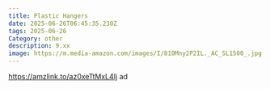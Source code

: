 ```yaml
---
title: Plastic Hangers
date: 2025-06-26T06:45:35.230Z
tags: 2025-06-26
Category: other
description: 9.xx
image: https://m.media-amazon.com/images/I/810Mny2P2IL._AC_SL1500_.jpg
---
```

https://amzlink.to/az0xeTtMxL4Ij ad